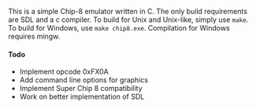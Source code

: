 This is a simple Chip-8 emulator written in C.
The only build requirements are SDL and a c compiler.
To build for Unix and Unix-like, simply use `make`.
To build for Windows, use `make chip8.exe`. Compilation for Windows requires mingw.
#### Todo
* Implement opcode 0xFX0A
* Add command line options for graphics
* Implement Super Chip 8 compatibility
* Work on better implementation of SDL
